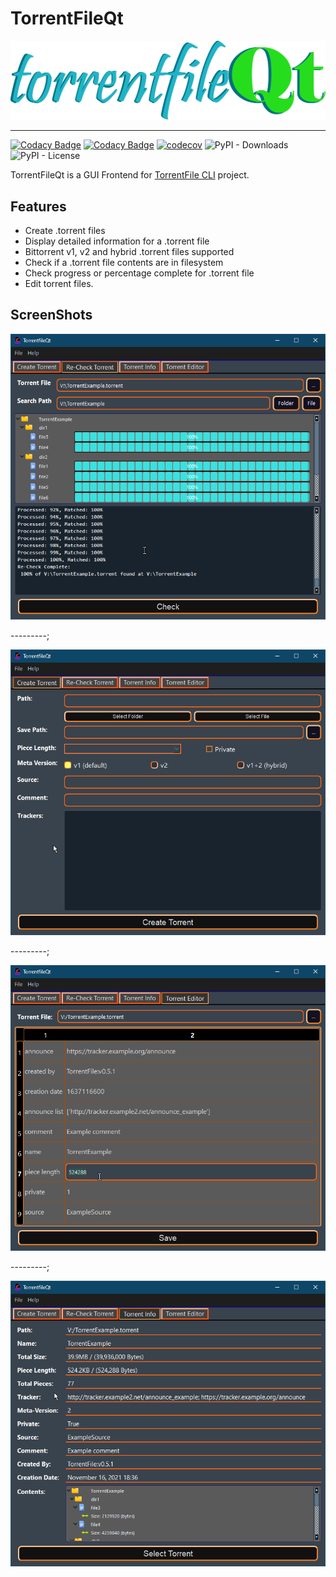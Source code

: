 # TorrentFileQt

![torrentfileQt.png](./assets/torrentfileQt.png)

-------
[![Codacy Badge](https://app.codacy.com/project/badge/Grade/065ca999772a434ba1aadae05f8b6bc7)](https://www.codacy.com/gh/alexpdev/torrentfileQt/dashboard?utm_source=github.com&amp;utm_medium=referral&amp;utm_content=alexpdev/torrentfileQt&amp;utm_campaign=Badge_Grade)
[![Codacy Badge](https://app.codacy.com/project/badge/Coverage/065ca999772a434ba1aadae05f8b6bc7)](https://www.codacy.com/gh/alexpdev/torrentfileQt/dashboard?utm_source=github.com&utm_medium=referral&utm_content=alexpdev/torrentfileQt&utm_campaign=Badge_Coverage)
[![codecov](https://codecov.io/gh/alexpdev/torrentfileQt/branch/main/graph/badge.svg?token=S5Q9CRD6C2)](https://codecov.io/gh/alexpdev/torrentfileQt)
![PyPI - Downloads](https://img.shields.io/pypi/dw/torrentfileQt?style=plastic)
![PyPI - License](https://img.shields.io/pypi/l/torrentfileQt?color=orange&style=plastic)

TorrentFileQt is a GUI Frontend for [TorrentFile CLI](https://github.com/alexpdev/torrentfile) project.

## Features

- Create .torrent files
- Display detailed information for a .torrent file
- Bittorrent v1, v2 and hybrid .torrent files supported
- Check if a .torrent file contents are in filesystem
- Check progress or percentage complete for .torrent file
- Edit torrent files.

## ScreenShots

![checktorrent.png](./assets/checktorrent.png)

---------;

![createtorrent.png](./assets/createtorrent.png)

---------;

![edittorrent.png](./assets/edittorrent.png)

---------;

![torrentinfo.png](./assets/torrentinfo.png)
